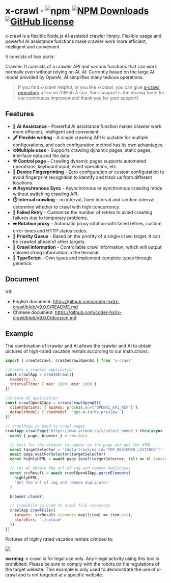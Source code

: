 # x-crawl · [![npm](https://img.shields.io/npm/v/x-crawl.svg)](https://www.npmjs.com/package/x-crawl) [![NPM Downloads](https://img.shields.io/npm/dt/x-crawl)](https://www.npmjs.com/package/x-crawl) [![GitHub license](https://img.shields.io/badge/license-MIT-blue.svg)](https://github.com/coder-hxl/x-crawl/blob/main/LICENSE)

x-crawl is a flexible Node.js AI-assisted crawler library. Flexible usage and powerful AI assistance functions make crawler work more efficient, intelligent and convenient.

It consists of two parts:

Crawler: It consists of a crawler API and various functions that can work normally even without relying on AI.
AI: Currently based on the large AI model provided by OpenAI, AI simplifies many tedious operations.

> If you find x-crawl helpful, or you like x-crawl, you can give [x-crawl repository](https://github.com/coder-hxl/x-crawl) a like on GitHub A star. Your support is the driving force for our continuous improvement! thank you for your support!

## Features

- **🤖 AI Assistance** - Powerful AI assistance function makes crawler work more efficient, intelligent and convenient.
- **🖋️ Flexible writing** - A single crawling API is suitable for multiple configurations, and each configuration method has its own advantages.
- **⚙️Multiple uses** - Supports crawling dynamic pages, static pages, interface data and file data.
- **⚒️ Control page** - Crawling dynamic pages supports automated operations, keyboard input, event operations, etc.
- **👀 Device Fingerprinting** - Zero configuration or custom configuration to avoid fingerprint recognition to identify and track us from different locations.
- **🔥 Asynchronous Sync** - Asynchronous or synchronous crawling mode without switching crawling API.
- **⏱️ Interval crawling** - no interval, fixed interval and random interval, determine whether to crawl with high concurrency.
- **🔄 Failed Retry** - Customize the number of retries to avoid crawling failures due to temporary problems.
- **➡️ Rotation proxy** - Automatic proxy rotation with failed retries, custom error times and HTTP status codes.
- **🚀 Priority Queue** - Based on the priority of a single crawl target, it can be crawled ahead of other targets.
- **🧾 Crawl information** - Controllable crawl information, which will output colored string information in the terminal.
- **🦾 TypeScript** - Own types and implement complete types through generics.

## Document

V9:

- English document: https://github.com/coder-hxl/x-crawl/blob/v9.0.0/README.md
- Chinese document: https://github.com/coder-hxl/x-crawl/blob/v9.0.0/docs/cn.md

## Example

The combination of crawler and AI allows the crawler and AI to obtain pictures of high-rated vacation rentals according to our instructions:

```js
import { createCrawl, createCrawlOpenAI } from 'x-crawl'

//Create a crawler application
const crawlApp = createCrawl({
  maxRetry: 3,
  intervalTime: { max: 2000, min: 1000 }
})

//Create AI application
const crawlOpenAIApp = createCrawlOpenAI({
  clientOptions: { apiKey: process.env['OPENAI_API_KEY'] },
  defaultModel: { chatModel: 'gpt-4-turbo-preview' }
})

// crawlPage is used to crawl pages
crawlApp.crawlPage('https://www.airbnb.cn/s/select_homes').then(async (res) => {
  const { page, browser } = res.data

  // Wait for the element to appear on the page and get the HTML
  const targetSelector = '[data-tracking-id="TOP_REVIEWED_LISTINGS"]'
  await page.waitForSelector(targetSelector)
  const highlyHTML = await page.$eval(targetSelector, (el) => el.innerHTML)

  // Let AI obtain the url of img and remove duplicates
  const srcResult = await crawlOpenAIApp.parseElements(
    highlyHTML,
    'Get the url of img and remove duplicates'
  )

  browser.close()

  // crawlFile is used to crawl file resources
  crawlApp.crawlFile({
    targets: srcResult.elements.map((item) => item.src),
    storeDirs: './upload'
  })
})
```

Pictures of highly rated vacation rentals climbed to:

![](https://github.com/coder-hxl/x-crawl/assets/example.png)

**warning**: x-crawl is for legal use only. Any illegal activity using this tool is prohibited. Please be sure to comply with the robots.txt file regulations of the target website. This example is only used to demonstrate the use of x-crawl and is not targeted at a specific website.
